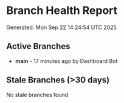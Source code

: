 # Branch Health Report
Generated: Mon Sep 22 14:24:54 UTC 2025

## Active Branches
- **main** - 17 minutes ago by Dashboard Bot

## Stale Branches (>30 days)
No stale branches found
